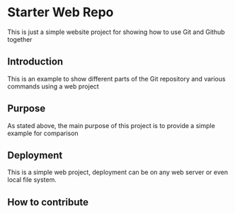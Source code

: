 # Starter Web Repo

This is just a simple website project for showing how to use Git and Github together

## Introduction

This is an example to show different parts of the Git repository and various commands using a web project

## Purpose

As stated above, the main purpose of this project is to provide a simple example for comparison

## Deployment 

This is a simple web project, deployment can be on any web server or even local file system.


## How to contribute
